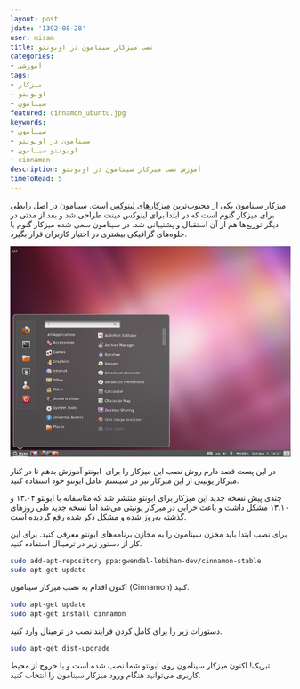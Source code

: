 ```yaml
---
layout: post
jdate: '1392-08-28'
user: misam
title: نصب میزکار سینامون در اوبونتو
categories:
- آموزشی
tags:
- میزکار
- اوبونتو
- سینامون
featured: cinnamon_ubuntu.jpg
keywords:
- سینامون
- سینامون در اوبونتو
- اوبونتو سینامون
- cinnamon
description: آموزش نصب میرکار سینامون در اوبونتو
timeToRead: 5
---
```


میزکار سینامون یکی از محبوب‌ترین [میزکارهای لینوکس](http://linuxihaa.ir/%D9%85%DB%8C%D8%B2%DA%A9%D8%A7%D8%B1%D9%87%D8%A7%DB%8C-%D9%84%DB%8C%D9%86%D9%88%DA%A9%D8%B3/) است. سینامون در اصل رابطی برای میزکار گنوم است که در ابتدا برای لینوکس مینت طراحی شد و بعد از مدتی در دیگر توزیع‌ها هم از آن استقبال و پشتیبانی شد. در سینامون سعی شده میزکار گنوم با جلوه‌های گرافیکی بیشتری در اختیار کاربران قرار بگیرد.

![](/images/cinnamon_ubuntu.jpg)

در این پست قصد دارم روش نصب این میزکار را برای  ابونتو آموزش بدهم تا در کنار میزکار یونیتی از این میزکار نیز در سیستم عامل ابونتو خود استفاده کنید.

چندی پیش نسخه جدید این میزکار برای ابونتو منتشر شد که متاسفانه با ابونتو ۱۳.۰۴ و ۱۳.۱۰ مشکل داشت و باعث خرابی در میزکار یونیتی می‌شد اما نسخه جدید طی روزهای گذشته به‌روز شده و مشکل ذکر شده رفع گردیده است.

برای نصب ابتدا باید مخزن سینامون را به مخازن برنامه‌های ابونتو معرفی کنید. برای این کار از دستور زیر در ترمینال استفاده کنید.


```sh
sudo add-apt-repository ppa:gwendal-lebihan-dev/cinnamon-stable
sudo apt-get update
```

اکنون اقدام به نصب میزکار سینامون (Cinnamon) کنید.

```sh
sudo apt-get update
sudo apt-get install cinnamon
```

دستورات زیر را برای کامل کردن فرایند نصب در ترمینال وارد کنید.

```sh
sudo apt-get dist-upgrade
```

تبریک! اکنون میزکار سینامون روی ابونتو شما نصب شده است و با خروج از محیط کاربری می‌توانید هنگام ورود میزکار سینامون را انتخاب کنید.